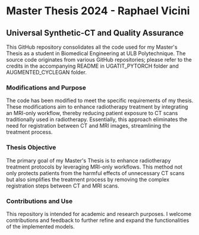 # Master Thesis 2024 - Raphael Vicini
## Universal Synthetic-CT and Quality Assurance

This GitHub repository consolidates all the code used for my Master's Thesis as a student in Biomedical Engineering at ULB Polytechnique. The source code originates from various GitHub repositories; please refer to the credits in the accompanying README in UGATIT_PYTORCH folder and AUGMENTED_CYCLEGAN folder.

### Modifications and Purpose
The code has been  modified to meet the specific requirements of my thesis. These modifications aim to enhance radiotherapy treatment by integrating an MRI-only workflow, thereby reducing patient exposure to CT scans traditionally used in radiotherapy. Essentially, this approach eliminates the need for registration between CT and MRI images, streamlining the treatment process.

### Thesis Objective
The primary goal of my Master's Thesis is to enhance radiotherapy treatment protocols by leveraging MRI-only workflows. This method not only protects patients from the harmful effects of unnecessary CT scans but also simplifies the treatment process by removing the complex registration steps between CT and MRI scans.

### Contributions and Use
This repository is intended for academic and research purposes. I welcome contributions and feedback to further refine and expand the functionalities of the implemented models.



